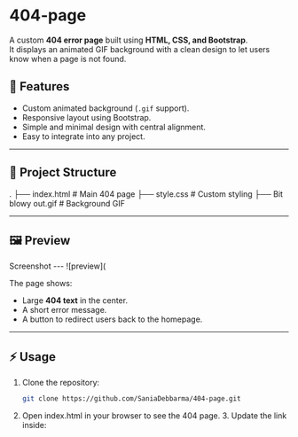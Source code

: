 # 404-page


A custom **404 error page** built using **HTML, CSS, and Bootstrap**.  
It displays an animated GIF background with a clean design to let users know when a page is not found.


## 🚀 Features
- Custom animated background (`.gif` support).
- Responsive layout using Bootstrap.
- Simple and minimal design with central alignment.
- Easy to integrate into any project.

---

## 📂 Project Structure
.
├── index.html   # Main 404 page
├── style.css    # Custom styling
├── Bit blowy out.gif # Background GIF


---

## 🖼️ Preview
Screenshot ---
![preview](


The page shows:
- Large **404 text** in the center.
- A short error message.
- A button to redirect users back to the homepage.

---

## ⚡ Usage
1. Clone the repository:
   ```bash
   git clone https://github.com/SaniaDebbarma/404-page.git

  2.	Open index.html in your browser to see the 404 page.
	3.	Update the link inside:
